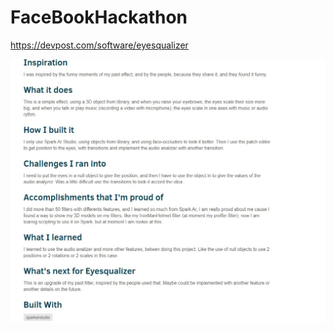 # FaceBookHackathon

https://devpost.com/software/eyesqualizer


<img src="Screenshot_3.jpg" alt="octocat" style="max-width:100%;"></a>


